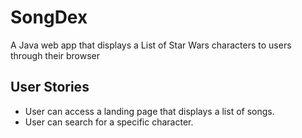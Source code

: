 # SongDex

A Java web app that displays a List of Star Wars characters to users through their browser

## User Stories
 - User can access a landing page that displays a list of songs.
 - User can search for a specific character.
